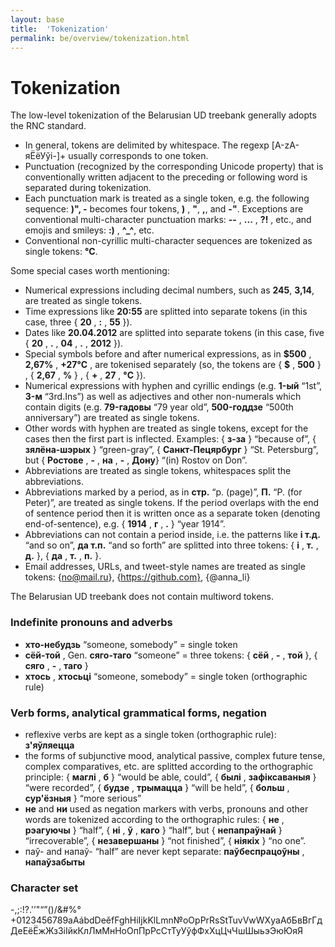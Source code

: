 ```yaml
---
layout: base
title:  'Tokenization'
permalink: be/overview/tokenization.html
---
```


# Tokenization

The low-level tokenization of the Belarusian UD treebank generally adopts the RNC standard.

* In general, tokens are delimited by whitespace. The regexp [А-zА-яЁёУўі\-]+ usually corresponds to one token.
* Punctuation (recognized by the corresponding Unicode property) that is conventionally written adjacent to the preceding or following word is separated during tokenization.
* Each punctuation mark is treated as a single token, e.g. the following sequence: <b>)", -</b> becomes four tokens, <b>)</b> , <b>"</b>, <b>,</b>, and <b>-"</b>. Exceptions are conventional multi-character punctuation marks: <b>--</b> , <b>...</b> , <b>?!</b> ,  etc., and emojis and smileys: <b>:)</b> , <b>^_^</b>, etc.
* Conventional non-cyrillic multi-character sequences are tokenized as single tokens: <b>°С</b>. 

Some special cases worth mentioning: 
* Numerical expressions including decimal numbers, such as <b>245</b>, <b>3,14</b>, are treated as single tokens. 
* Time expressions like <b>20:55</b> are splitted into separate tokens (in this case, three { <b>20</b> , <b>:</b> , <b>55</b> }). 
* Dates like <b>20.04.2012</b> are splitted into separate tokens (in this case, five { <b>20</b> , <b>.</b> , <b>04</b> , <b>.</b> , <b>2012</b> }). 
* Special symbols before and after numerical expressions, as in <b>$500</b> , <b>2,67%</b> , <b>+27°С</b> , are tokenised separately (so, the tokens are { <b>$</b> , <b>500</b> } , { <b>2,67</b> , <b>%</b> } , { <b>+</b> , <b>27</b> , <b>°С</b> }). 
* Numerical expressions with hyphen and cyrillic endings (e.g. <b>1-ый</b> “1st”, <b>3-м</b> “3rd.Ins”) as well as adjectives and other non-numerals which contain digits (e.g. <b>79-гадовы</b> “79 year old”, <b>500-годдзе</b> “500th anniversary”) are treated as single tokens. 
* Other words with hyphen are treated as single tokens, except for the cases then the first part is inflected. Examples: { <b>з-за</b> } “because of”, { <b>зялёна-шэрых</b> } “green-gray”, { <b>Санкт-Пецярбург</b> } “St. Petersburg”, but { <b>Ростове</b> , <b>-</b> , <b>на</b> , <b>-</b> , <b>Дону</b>} “(in) Rostov on Don”. 
* Abbreviations are treated as single tokens, whitespaces split the abbreviations.
* Abbreviations marked by a period, as in <b>стр.</b> “p. (page)”, <b>П.</b> “P. (for Peter)”, are treated as single tokens. If the period overlaps with the end of sentence period then it is written once as a separate token (denoting end-of-sentence), e.g. { <b>1914</b> , <b>г</b> , <b>.</b> } “year 1914”.
* Abbreviations can not contain a period inside, i.e. the patterns like <b>і т.д.</b> “and so on”, <b>да т.п.</b> “and so forth” are splitted into three tokens: { <b>i</b> , <b>т.</b> , <b>д.</b> }, { <b>да</b> , <b>т.</b> , <b>п.</b> }. 
* Email addresses, URLs, and tweet-style names are treated as single tokens: {no@mail.ru}, {https://github.com}, {@anna_li}

The Belarusian UD treebank does not contain multiword tokens.

### Indefinite pronouns and adverbs

* <b>хто-небудзь</b> “someone, somebody” = single token
* <b>сёй-той</b> , Gen. <b>сяго-таго</b> “someone” = three tokens: { <b>сёй</b> , <b>-</b> , <b>той</b> }, { <b>сяго</b> , <b>-</b> , <b>таго</b> }
* <b>хтось</b> , <b>хтосьцi</b> “someone, somebody” = single token (orthographic rule)

### Verb forms, analytical grammatical forms, negation

* reflexive verbs are kept as a single token (orthographic rule): <b>з'яўляецца</b> 
* the forms of subjunctive mood, analytical passive, complex future tense, complex comparatives, etc. are splitted
according to the orthographic principle: { <b>маглі</b> , <b>б</b> } “would be able, could”, { <b>былі</b> , <b>зафіксаваныя</b> } “were recorded”, { <b>будзе</b> , <b>трымацца</b> } “will be held”, { <b>больш</b> , <b>сур'ёзныя</b> } “more serious” 
* <b>не</b> and <b>ни</b> used as negation markers with verbs, pronouns and other words are tokenized according to the orthographic rules: { <b>не</b> , <b>рэагуючы</b> } “half”, { <b>ні</b> , <b>ў</b> , <b>каго</b> } “half”, but { <b>непапраўнай</b> } “irrecoverable”, { <b>незавершаны</b> } “not finished”, { <b>ніякіх</b> } “no one”.
* паў- and напаў- “half” are never kept separate: <b>паўбеспрацоўны</b> , <b>напаўзабыты</b> 

### Character set

-,;:!?.'’"“”()/&#%°+0123456789aAábdDeěfFghHiIjkKlLmn№oOpPrRsStTuvVwWXyаАбБвВгГдДеЕёЁжЖзЗіІйкКлЛмМнНоОпПрРсСтТуУўфФхХцЦчЧшШыьэЭюЮяЯ
